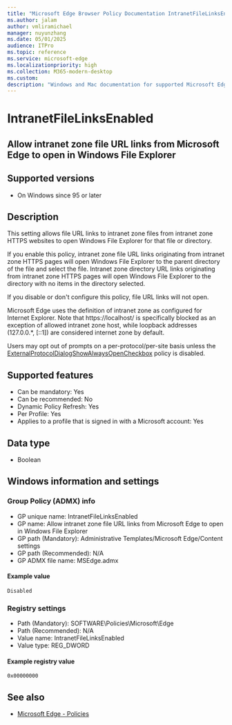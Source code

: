 ```yaml
---
title: "Microsoft Edge Browser Policy Documentation IntranetFileLinksEnabled"
ms.author: jalam
author: vmliramichael
manager: nuyunzhang
ms.date: 05/01/2025
audience: ITPro
ms.topic: reference
ms.service: microsoft-edge
ms.localizationpriority: high
ms.collection: M365-modern-desktop
ms.custom:
description: "Windows and Mac documentation for supported Microsoft Edge Browser policy: Allow intranet zone file URL links from Microsoft Edge to open in Windows File Explorer"
---
```


<!--THIS FILE IS AUTOMATICALLY GENERATED. MANUAL CHANGES WILL BE OVERWRITTEN.-->
<!--Please contact the Microsoft Edge Manageability team with any questions.-->

# IntranetFileLinksEnabled

## Allow intranet zone file URL links from Microsoft Edge to open in Windows File Explorer


## Supported versions

- On Windows since 95 or later

## Description

This setting allows file URL links to intranet zone files from intranet zone HTTPS websites to open Windows File Explorer for that file or directory.

If you enable this policy, intranet zone file URL links originating from intranet zone HTTPS pages will open Windows File Explorer to the parent directory of the file and select the file. Intranet zone directory URL links originating from intranet zone HTTPS pages will open Windows File Explorer to the directory with no items in the directory selected.

If you disable or don't configure this policy, file URL links will not open.

Microsoft Edge uses the definition of intranet zone as configured for Internet Explorer. Note that https://localhost/ is specifically blocked as an exception of allowed intranet zone host, while loopback addresses (127.0.0.*, [::1]) are considered internet zone by default.

Users may opt out of prompts on a per-protocol/per-site basis unless the [ExternalProtocolDialogShowAlwaysOpenCheckbox](ExternalProtocolDialogShowAlwaysOpenCheckbox.md) policy is disabled.

## Supported features

- Can be mandatory: Yes
- Can be recommended: No
- Dynamic Policy Refresh: Yes
- Per Profile: Yes
- Applies to a profile that is signed in with a Microsoft account: Yes

## Data type

- Boolean

## Windows information and settings

### Group Policy (ADMX) info

- GP unique name: IntranetFileLinksEnabled
- GP name: Allow intranet zone file URL links from Microsoft Edge to open in Windows File Explorer
- GP path (Mandatory): Administrative Templates/Microsoft Edge/Content settings
- GP path (Recommended): N/A
- GP ADMX file name: MSEdge.admx

#### Example value

```
Disabled
```

### Registry settings

- Path (Mandatory): SOFTWARE\Policies\Microsoft\Edge
- Path (Recommended): N/A
- Value name: IntranetFileLinksEnabled
- Value type: REG_DWORD

#### Example registry value

```
0x00000000
```


## See also
- [Microsoft Edge - Policies](../microsoft-edge-policies.md)
